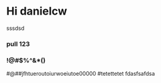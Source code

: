 # Hi danielcw
sssdsd
### pull 123
### !@#$%^&*()
#@##jfhtueroutoiurwoeiutoe00000
#tetettetet
fdasfsafdsa